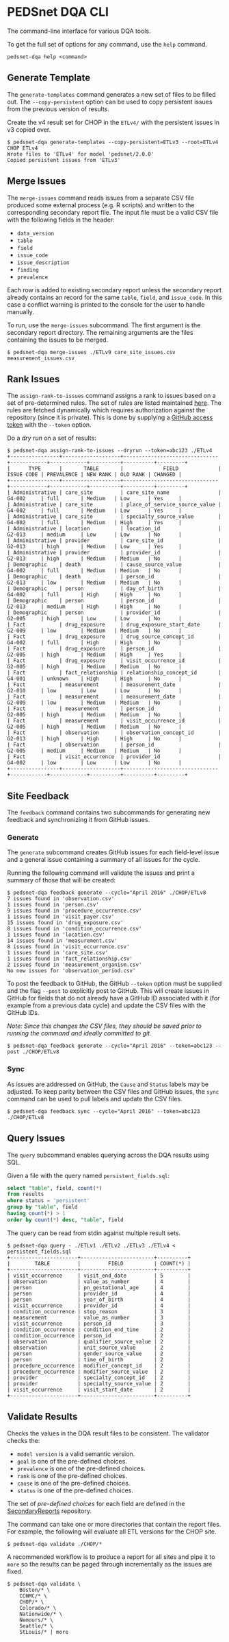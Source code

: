 # PEDSnet DQA CLI

The command-line interface for various DQA tools.

To get the full set of options for any command, use the `help` command.

```
pedsnet-dqa help <command>
```

## Generate Template

The `generate-templates` command generates a new set of files to be filled out. The `--copy-persistent` option can be used to copy persistent issues from the previous version of results.

Create the v4 result set for CHOP in the `ETLv4/` with the persistent issues in v3 copied over.

```
$ pedsnet-dqa generate-templates --copy-persistent=ETLv3 --root=ETLv4 CHOP ETLv4
Wrote files to 'ETLv4' for model 'pedsnet/2.0.0'
Copied persistent issues from 'ETLv3'
```

## Merge Issues

The `merge-issues` command reads issues from a separate CSV file produced some external process (e.g. R scripts) and written to the corresponding secondary report file. The input file must be a valid CSV file with the following fields in the header:

- `data_version`
- `table`
- `field`
- `issue_code`
- `issue_description`
- `finding`
- `prevalence`

Each row is added to existing secondary report unless the secondary report already contains an record for the same `table`, `field`, and `issue_code`. In this case a conflict warning is printed to the console for the user to handle manually.

To run, use the `merge-issues` subcommand. The first argument is the secondary report directory. The remaining arguments are the files containing the issues to be merged.

```
$ pedsnet-dqa merge-issues ./ETLv9 care_site_issues.csv measurement_issues.csv
```

## Rank Issues

The `assign-rank-to-issues` command assigns a rank to issues based on a set of pre-determined rules. The set of rules are listed maintained [here](https://github.com/PEDSnet/Data-Quality/tree/master/SecondaryReports/Ranking). The rules are fetched dynamically which requires authorization against the repository (since it is private). This is done by supplying a [GitHub access token](https://help.github.com/articles/creating-an-access-token-for-command-line-use/) with the `--token` option.

Do a *dry run* on a set of results:

```
$ pedsnet-dqa assign-rank-to-issues --dryrun --token=abc123 ./ETLv4
+----------------+-------------------+-------------------------------+------------+------------+----------+----------+---------+
|      TYPE      |       TABLE       |             FIELD             | ISSUE CODE | PREVALENCE | NEW RANK | OLD RANK | CHANGED |
+----------------+-------------------+-------------------------------+------------+------------+----------+----------+---------+
| Administrative | care_site         | care_site_name                | G4-002     | full       | Medium   | Low      | Yes     |
| Administrative | care_site         | place_of_service_source_value | G4-002     | full       | Medium   | Low      | Yes     |
| Administrative | care_site         | specialty_source_value        | G4-002     | full       | Medium   | High     | Yes     |
| Administrative | location          | location_id                   | G2-013     | medium     | Low      | Low      | No      |
| Administrative | provider          | care_site_id                  | G2-013     | high       | Medium   | Low      | Yes     |
| Administrative | provider          | provider_id                   | G2-013     | high       | Medium   | Medium   | No      |
| Demographic    | death             | cause_source_value            | G4-002     | full       | Medium   | Medium   | No      |
| Demographic    | death             | person_id                     | G2-013     | low        | Medium   | Medium   | No      |
| Demographic    | person            | day_of_birth                  | G4-002     | full       | High     | High     | No      |
| Demographic    | person            | person_id                     | G2-013     | medium     | High     | High     | No      |
| Demographic    | person            | provider_id                   | G2-005     | high       | Low      | Low      | No      |
| Fact           | drug_exposure     | drug_exposure_start_date      | G2-009     | low        | Medium   | Medium   | No      |
| Fact           | drug_exposure     | drug_source_concept_id        | G4-002     | full       | High     | High     | No      |
| Fact           | drug_exposure     | person_id                     | G2-005     | high       | Medium   | High     | Yes     |
| Fact           | drug_exposure     | visit_occurrence_id           | G2-005     | high       | Medium   | Medium   | No      |
| Fact           | fact_relationship | relationship_concept_id       | G4-001     | unknown    | High     | High     | No      |
| Fact           | measurement       | measurement_date              | G2-010     | low        | Low      | Low      | No      |
| Fact           | measurement       | measurement_date              | G2-009     | low        | Medium   | Medium   | No      |
| Fact           | measurement       | person_id                     | G2-005     | high       | Medium   | Medium   | No      |
| Fact           | measurement       | visit_occurrence_id           | G2-005     | high       | Medium   | Medium   | No      |
| Fact           | observation       | observation_concept_id        | G2-013     | high       | High     | High     | No      |
| Fact           | observation       | person_id                     | G2-005     | medium     | Medium   | Medium   | No      |
| Fact           | visit_occurrence  | provider_id                   | G4-002     | low        | Low      | Low      | No      |
+----------------+-------------------+-------------------------------+------------+------------+----------+----------+---------+
```

## Site Feedback

The `feedback` command contains two subcommands for generating new feedback and synchronizing it from GitHub issues.

### Generate

The `generate` subcommand creates GitHub issues for each field-level issue and a general issue containing a summary of all issues for the cycle.

Running the following command will validate the issues and print a summary of those that will be created:

```
$ pedsnet-dqa feedback generate --cycle="April 2016" ./CHOP/ETLv8
7 issues found in 'observation.csv'
1 issues found in 'person.csv'
9 issues found in 'procedure_occurrence.csv'
1 issues found in 'visit_payer.csv'
15 issues found in 'drug_exposure.csv'
8 issues found in 'condition_occurrence.csv'
1 issues found in 'location.csv'
14 issues found in 'measurement.csv'
8 issues found in 'visit_occurrence.csv'
1 issues found in 'care_site.csv'
1 issues found in 'fact_relationship.csv'
2 issues found in 'measurement_organism.csv'
No new issues for 'observation_period.csv'
```

To post the feedback to GitHub, the GitHub `--token` option must be supplied and the flag `--post` to explicitly post to GitHub. This will create issues in GitHub for fields that do not already have a GitHub ID associated with it (for example from a previous data cycle) and update the CSV files with the GitHub IDs.

*Note: Since this changes the CSV files, they should be saved prior to running the command and ideally committed to git.*

```
$ pedsnet-dqa feedback generate --cycle="April 2016" --token=abc123 --post ./CHOP/ETLv8
```

### Sync

As issues are addressed on GitHub, the `Cause` and `Status` labels may be adjusted. To keep parity between the CSV files and GitHub issues, the `sync` command can be used to pull labels and update the CSV files.

```
$ pedsnet-dqa feedback sync --cycle="April 2016" --token=abc123 ./CHOP/ETLv8
```

## Query Issues

The `query` subcommand enables querying across the DQA results using SQL.

Given a file with the query named `persistent_fields.sql`:

```sql
select "table", field, count(*)
from results
where status = 'persistent'
group by "table", field
having count(*) > 1
order by count(*) desc, "table", field
```

The query can be read from stdin against multiple result sets.

```
$ pedsnet-dqa query - ./ETLv1 ./ETLv2 ./ETLv3 ./ETLv4 < persistent_fields.sql
+----------------------+------------------------+----------+
|        TABLE         |         FIELD          | COUNT(*) |
+----------------------+------------------------+----------+
| visit_occurrence     | visit_end_date         | 5        |
| observation          | value_as_number        | 4        |
| person               | pn_gestational_age     | 4        |
| person               | provider_id            | 4        |
| person               | year_of_birth          | 4        |
| visit_occurrence     | provider_id            | 4        |
| condition_occurrence | stop_reason            | 3        |
| measurement          | value_as_number        | 3        |
| visit_occurrence     | person_id              | 3        |
| condition_occurrence | condition_end_time     | 2        |
| condition_occurrence | person_id              | 2        |
| observation          | qualifier_source_value | 2        |
| observation          | unit_source_value      | 2        |
| person               | gender_source_value    | 2        |
| person               | time_of_birth          | 2        |
| procedure_occurrence | modifier_concept_id    | 2        |
| procedure_occurrence | modifier_source_value  | 2        |
| provider             | specialty_concept_id   | 2        |
| provider             | specialty_source_value | 2        |
| visit_occurrence     | visit_start_date       | 2        |
+----------------------+------------------------+----------+
```

## Validate Results

Checks the values in the DQA result files to be consistent. The validator checks the:

- `model version` is a valid semantic version.
- `goal` is one of the pre-defined choices.
- `prevalence` is one of the pre-defined choices.
- `rank` is one of the pre-defined choices.
- `cause` is one of the pre-defined choices.
- `status` is one of the pre-defined choices.

The set of *pre-defined choices* for each field are defined in the [SecondaryReports](https://github.com/PEDSnet/Data-Quality/tree/master/SecondaryReports#format-for-secondary-reports) repository.

The command can take one or more directories that contain the report files. For example, the following will evaluate all ETL versions for the CHOP site.

```
$ pedsnet-dqa validate ./CHOP/*
```

A recommended workflow is to produce a report for all sites and pipe it to `more` so the results can be paged through incrementally as the issues are fixed.

```
$ pedsnet-dqa validate \
    Boston/* \
    CCHMC/* \
    CHOP/* \
    Colorado/* \
    Nationwide/* \
    Nemours/* \
    Seattle/* \
    StLouis/* | more
```

